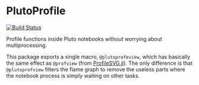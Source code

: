 # PlutoProfile

[![Build Status](https://github.com/gdalle/PlutoProfile.jl/workflows/CI/badge.svg)](https://github.com/gdalle/PlutoProfile.jl/actions)

Profile functions inside Pluto notebooks without worrying about multiprocessing.

This package exports a single macro, `@plutoprofeview`, which has basically the same effect as `@profview` (from [ProfileSVG.jl](https://github.com/kimikage/ProfileSVG.jl)). The only difference is that `@plutoprofview` filters the flame graph to remove the useless parts where the notebook process is simply waiting on other tasks.